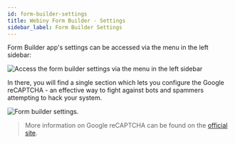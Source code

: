 ```yaml
---
id: form-builder-settings
title: Webiny Form Builder - Settings
sidebar_label: Form Builder Settings
---
```


Form Builder app's settings can be accessed via the menu in the left sidebar:

![Access the form builder settings via the menu in the left sidebar](/img/webiny-apps/form-builder/form-builder-settings/open-in-sidebar.png)

In there, you will find a single section which lets you configure the Google reCAPTCHA - an effective way to fight against bots and spammers attempting to hack your system.

![Form builder settings.](/img/webiny-apps/form-builder/form-builder-settings/settings-form.png)

> More information on Google reCAPTCHA can be found on the [official site](https://www.google.com/recaptcha/admin).
